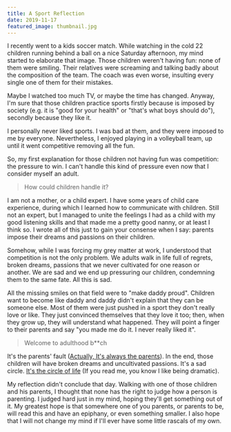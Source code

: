 ```yaml
---
title: A Sport Reflection
date: 2019-11-17
featured_image: thumbnail.jpg
---
```

I recently went to a kids soccer match. While watching in the cold 22 children running behind a ball on a nice Saturday afternoon, my mind started to elaborate that image.
Those children weren't having fun: none of them were smiling. Their relatives were screaming and talking badly about the composition of the team. The coach was even worse, insulting every single one of them for their mistakes.

Maybe I watched too much TV, or maybe the time has changed. Anyway, I'm sure that those children practice sports firstly because is imposed by society (e.g. it is "good for your health" or "that's what boys should do"), secondly because they like it.

I personally never liked sports. I was bad at them, and they were imposed to me by everyone. Nevertheless, I enjoyed playing in a volleyball team, up until it went competitive  removing all the fun.

So, my first explanation for those children not having fun was competition: the pressure to win. I can't handle this kind of pressure even now that I consider myself an adult.

>How could children handle it?

I am not a mother, or a child expert. I have some years of child care experience, during which I learned how to communicate with children. Still not an expert, but I managed to unite the feelings I had as a child with my good listening skills and that made me a pretty good nanny, or at least I think so. I wrote all of this just to gain your consense when I say: parents impose their dreams and passions on their children.

Somehow, while I was forcing my grey matter at work, I understood that competition is not the only problem. We adults walk in life full of regrets, broken dreams, passions that we never cultivated for one reason or another. We are sad and we end up pressuring our children, condemning them to the same fate. All this is sad.

All the missing smiles on that field were to "make daddy proud". Children want to become like daddy and daddy didn't explain that they can be someone else. Most of them were just pushed in a sport they don't really love or like. They just convinced themselves that they love it too; then, when they grow up, they will understand what happened. They will point a finger to their parents and say "you made me do it. I never really liked it".

>Welcome to adulthood b**ch

It's the parents' fault ([Actually, It's always the parents](http://www.tzr.io/yarn-clip/0ab35afc-2ace-41a9-8366-50af64fed52d)). In the end, those children will have broken dreams and uncultivated passions. It's a sad circle. [It's the circle of life](https://www.youtube.com/watch?v=CF-c1K3WWg4&t=96) (If you read me, you know I like being dramatic).

My reflection didn't conclude that day. Walking with one of those children and his parents, I thought that none has the right to judge how a person is parenting. I judged hard just in my mind, hoping they'll get something out of it.
My greatest  hope is that somewhere one of you parents, or parents to be, will read this and have an epiphany, or even something smaller. I also hope that I will not change my mind if I'll ever have some little rascals of my own.
